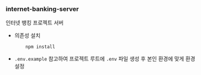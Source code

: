 ### internet-banking-server

인터넷 뱅킹 프로젝트 서버

- 의존성 설치
  ```
      npm install
  ```
- `.env.example` 참고하여 프로젝트 루트에 `.env` 파일 생성 후 본인 환경에 맞게 환경 설정
